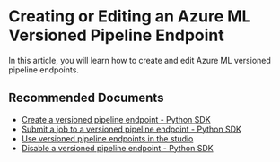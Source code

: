 <properties
	pageTitle="Creating or editing an Azure ML versioned pipeline endpoint"
	description="Creating or editing an Azure ML versioned pipeline endpoint"
	infoBubbleText="Creating or editing an Azure ML versioned pipeline endpoint"
	service="microsoft.machinelearning"
	resource="pipelines"
	authors="bradwall"
	ms.author="bradwall"
	supportTopicIds="32690847"
	productPesIds="16644"
	cloudEnvironments="Public"
	articleId="microsoft.machinelearning.pipelines.createeditversionedendpoint"
	selfHelpType="generic"
	ownershipId="AzureML_AzureMachineLearningServices"
/>

# Creating or Editing an Azure ML Versioned Pipeline Endpoint

In this article, you will learn how to create and edit Azure ML versioned pipeline endpoints.


## **Recommended Documents**

* [Create a versioned pipeline endpoint - Python SDK](https://docs.microsoft.com/azure/machine-learning/how-to-create-your-first-pipeline#create-a-versioned-pipeline-endpoint)
* [Submit a job to a versioned pipeline endpoint - Python SDK](https://docs.microsoft.com/azure/machine-learning/how-to-schedule-pipelines#create-a-time-based-schedule)
* [Use versioned pipeline endpoints in the studio](https://docs.microsoft.com/azure/machine-learning/how-to-create-your-first-pipeline#use-published-pipelines-in-the-studio)
* [Disable a versioned pipeline endpoint - Python SDK](https://docs.microsoft.com/azure/machine-learning/how-to-create-your-first-pipeline#disable-a-published-pipeline)
